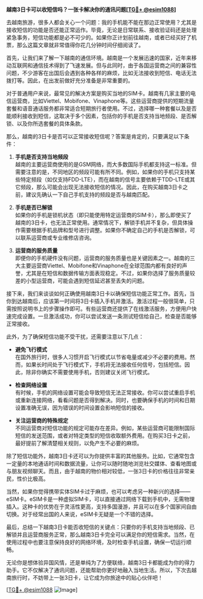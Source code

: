 **越南3日卡可以收短信吗？一张卡解决你的通讯问题[[TG💪+ @esim1088](https://t.me/s/esim1088)]**

去越南旅游，很多人都会关心一个问题：我的手机能不能在那边正常使用？尤其是接收短信的功能是否还能正常运作。毕竟，无论是日常联系、接收验证码还是处理紧急事务，短信功能都是必不可少的。如果你正计划前往越南，或者已经买好了机票，那么这篇文章就非常值得你花几分钟时间仔细阅读了。

首先，让我们来了解一下越南的通信环境。越南是一个发展迅速的国家，近年来移动互联网和通信技术得到了飞速发展。但与此同时，由于各国运营商之间的兼容性问题，不少游客在出国后会遇到各种各样的麻烦，比如无法接收到短信、电话无法拨打等。因此，在出发前做好充分准备是非常重要的。

对于普通用户来说，最常见的解决方案是购买当地的SIM卡。越南有几家主要的电信运营商，比如Viettel、Mobifone、Vinaphone等。这些运营商提供的短期流量套餐和语音通话服务都非常适合短期旅行者使用。不过，选择哪一种套餐以及是否能顺利接收到短信，这取决于多个因素，包括你的手机是否支持当地频段、是否解锁、以及你所选套餐的具体条款。

那么，越南的3日卡是否可以正常接收短信呢？答案是肯定的，只要满足以下条件：

1. **手机是否支持当地频段**  
   越南的主要运营商使用的是GSM网络，而大多数国际手机都支持这一标准。但需要注意的是，不同地区的频段可能有所不同。例如，如果你的手机只支持某些特定频段（如仅支持FDD-LTE），而在越南的信号主要依赖于TDD-LTE或其它频段，那么可能会出现无法接收短信的情况。因此，在购买越南3日卡之前，建议先确认一下自己手机支持的频段是否与越南匹配。

2. **手机是否已解锁**  
   如果你的手机是锁机状态（即只能使用特定运营商的SIM卡），那么即使买了越南的3日卡，也无法正常使用。通常情况下，解锁手机并不复杂，但具体操作需要根据手机品牌和型号进行调整。如果你不确定自己的手机是否解锁，可以联系运营商或专业维修店咨询。

3. **运营商的服务质量**  
   即便你的手机硬件没有问题，运营商的服务质量也是关键因素之一。越南的三大主要运营商Viettel、Mobifone和Vinaphone在全球范围内都有良好的声誉，尤其是在短信和数据传输方面表现稳定。不过，如果你选择了服务质量较差的小型运营商，可能会遇到短信延迟甚至丢失的问题。

接下来，我们来谈谈如何正确使用越南3日卡以确保短信功能正常工作。首先，当你到达越南后，应该第一时间将3日卡插入手机并激活。激活过程一般很简单，只需按照说明书上的步骤操作即可。有些运营商还提供了在线激活服务，方便用户快速完成设置。一旦激活成功，你可以尝试发送一条测试短信给自己，检查是否能够正常接收。

此外，为了确保短信功能不受干扰，还需要注意以下几点：

- **避免飞行模式**  
  在国外旅行时，很多人习惯开启飞行模式以节省电量或减少不必要的费用。然而，如果长时间处于飞行模式下，手机将无法接收任何信号，包括短信。因此，除非你确实不需要使用手机，否则建议关闭飞行模式。

- **检查网络设置**  
  有时候，手机的网络设置可能会导致短信无法正常接收。你可以尝试重启手机或重新连接网络，看看问题是否得到解决。同时，也要确保手机的时间和日期设置准确无误，因为错误的时间设置会影响短信的接收。

- **关注运营商的特殊规定**  
  不同运营商对短信功能的规定可能存在差异。例如，某些运营商可能限制国际短信的发送范围，或者对特定类型的短信收取额外费用。在购买3日卡之前，最好提前了解清楚相关规则，以免产生不必要的麻烦。

除了短信功能外，越南3日卡还可以为你提供丰富的其他服务。比如，它通常包含一定量的本地通话时间和数据流量，让你可以随时随地浏览社交媒体、查看地图或与朋友视频聊天。而且，由于越南的物价相对较低，一张3日卡的价格往往非常亲民，性价比极高。

当然，如果你觉得携带实体SIM卡过于麻烦，也可以考虑另一种新兴的选择——eSIM卡。eSIM卡是一种虚拟SIM卡，可以直接通过网络下载到手机中，无需物理插入。这种卡的优势在于灵活性更高，支持多国漫游，并且可以在多个国家间自由切换。对于经常出国的人来说，eSIM卡无疑是一个不错的选择。

最后，总结一下越南3日卡能否收短信的关键点：只要你的手机支持当地频段、已解锁并且运营商服务正常，那么越南3日卡完全可以满足你的短信需求。当然，在使用过程中也要注意保持良好的网络环境，及时检查手机设置，确保一切运行顺畅。

无论你是想体验异国风情，还是单纯为了方便联络，越南3日卡都能成为你的得力助手。它不仅解决了通讯问题，还能帮助你更好地融入当地生活。所以，下次去越南旅行时，不妨带上一张3日卡，让它成为你旅途中的贴心伙伴吧！

[[TG💪+ @esim1088](https://t.me/s/esim1088) ![Image](https://i.postimg.cc/4NQfJmqS/Snipaste-2025-05-13-00-14-12.png)]